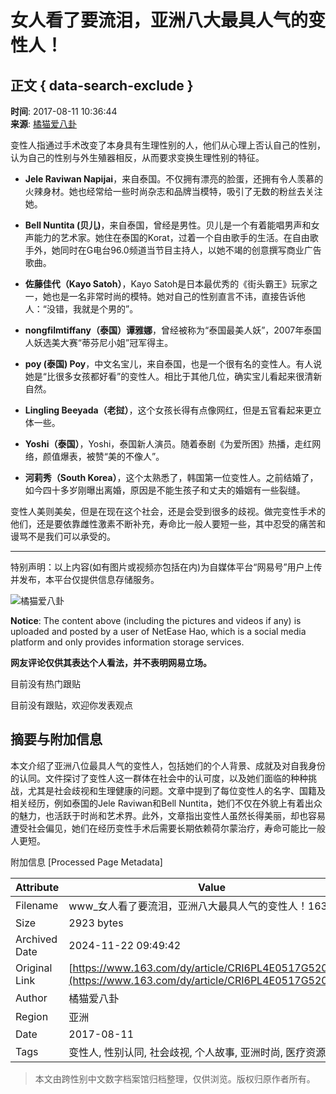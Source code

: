 # 女人看了要流泪，亚洲八大最具人气的变性人！

## 正文 { data-search-exclude }


**时间**: 2017-08-11 10:36:44  
**来源**: [橘猫爱八卦](https://www.163.com/dy/media/T1495461596546.html)  

变性人指通过手术改变了本身具有生理性别的人，他们从心理上否认自己的性别，认为自己的性别与外生殖器相反，从而要求变换生理性别的特征。

- **Jele Raviwan Napijai**，来自泰国。不仅拥有漂亮的脸蛋，还拥有令人羡慕的火辣身材。她也经常给一些时尚杂志和品牌当模特，吸引了无数的粉丝去关注她。

- **Bell Nuntita (贝儿)**，来自泰国，曾经是男性。贝儿是一个有着能唱男声和女声能力的艺术家。她住在泰国的Korat，过着一个自由歌手的生活。在自由歌手外，她同时在G电台96.0频道当节目主持人，以她不竭的创意撰写商业广告歌曲。

- **佐藤佳代（Kayo Satoh）**，Kayo Satoh是日本最优秀的《街头霸王》玩家之一，她也是一名非常时尚的模特。她对自己的性别直言不讳，直接告诉他人：“没错，我就是个男的”。

- **nongfilmtiffany（泰国）谭雅娜**，曾经被称为“泰国最美人妖”，2007年泰国人妖选美大赛“蒂芬尼小姐”冠军得主。

- **poy (泰国) Poy**，中文名宝儿，来自泰国，也是一个很有名的变性人。有人说她是“比很多女孩都好看”的变性人。相比于其他几位，确实宝儿看起来很清新自然。

- **Lingling Beeyada（老挝）**，这个女孩长得有点像网红，但是五官看起来更立体一些。

- **Yoshi（泰国）**，Yoshi，泰国新人演员。随着泰剧《为爱所困》热播，走红网络，颜值爆表，被赞“美的不像人”。

- **河莉秀（South Korea）**，这个太熟悉了，韩国第一位变性人。之前结婚了，如今四十多岁刚曝出离婚，原因是不能生孩子和丈夫的婚姻有一些裂缝。

变性人美则美矣，但是在现在这个社会，还是会受到很多的歧视。做完变性手术的他们，还是要依靠雌性激素不断补充，寿命比一般人要短一些，其中忍受的痛苦和谩骂不是我们可以承受的。

---

特别声明：以上内容(如有图片或视频亦包括在内)为自媒体平台“网易号”用户上传并发布，本平台仅提供信息存储服务。

![橘猫爱八卦](https://nimg.ws.126.net/?url=http://dingyue.ws.126.net/RngXy47YRP6AmwEj9Q3CxXaseedEuCunD4gXFcAwh6gQi1495461595366.jpg&thumbnail=160y160&quality=80&type=jpg)

**Notice**: The content above (including the pictures and videos if any) is uploaded and posted by a user of NetEase Hao, which is a social media platform and only provides information storage services.

**网友评论仅供其表达个人看法，并不表明网易立场。**

目前没有热门跟贴

目前没有跟贴，欢迎你发表观点

## 摘要与附加信息

<!-- tcd_abstract -->
本文介绍了亚洲八位最具人气的变性人，包括她们的个人背景、成就及对自我身份的认同。文件探讨了变性人这一群体在社会中的认可度，以及她们面临的种种挑战，尤其是社会歧视和生理健康的问题。文章中提到了每位变性人的名字、国籍及相关经历，例如泰国的Jele Raviwan和Bell Nuntita，她们不仅在外貌上有着出众的魅力，也活跃于时尚和艺术界。此外，文章指出变性人虽然长得美丽，却也容易遭受社会偏见，她们在经历变性手术后需要长期依赖荷尔蒙治疗，寿命可能比一般人更短。
<!-- tcd_abstract_end -->

附加信息 [Processed Page Metadata]

| Attribute       | Value                                  |
|-----------------|----------------------------------------|
| Filename        | www_女人看了要流泪，亚洲八大最具人气的变性人！163.md                             |
| Size            | 2923 bytes                           |
| Archived Date   | 2024-11-22 09:49:42                             |
| Original Link   | [https://www.163.com/dy/article/CRI6PL4E0517G520.html](https://www.163.com/dy/article/CRI6PL4E0517G520.html)                       |
| Author          | 橘猫爱八卦                               |
| Region          | 亚洲                               |
| Date            | 2017-08-11                                 |
| Tags            | 变性人, 性别认同, 社会歧视, 个人故事, 亚洲时尚, 医疗资源                                 |
>
> 本文由跨性别中文数字档案馆归档整理，仅供浏览。版权归原作者所有。
>